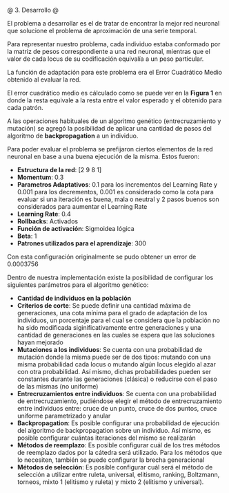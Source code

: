 @ 3. Desarrollo @

El problema a desarrollar es el de tratar de encontrar la mejor red neuronal
que solucione el problema de aproximación de una serie temporal.

Para representar nuestro problema, cada individuo estaba conformado por la matriz de pesos
correspondiente a una red neuronal, mientras que el valor de cada locus de su codificación
equivalía a un peso particular.

La función de adaptación para este problema era el Error Cuadrático Medio obtenido al evaluar la red.

El error cuadrático medio es cálculado como se puede ver en la **Figura 1** en donde la resta equivale 
a la resta entre el valor esperado y el obtenido para cada patrón.

A las operaciones habituales de un algoritmo genético (entrecruzamiento y mutación) se
agregó la posibilidad de aplicar una cantidad de pasos del algoritmo de **backpropagation** a un individuo.

Para poder evaluar el problema se prefijaron ciertos elementos de la red neuronal
en base a una buena ejecución de la misma. Estos fueron:

* __Estructura de la red__: [2 9 8 1]
* __Momentum__: 0.3
* __Parametros Adaptativos__: 0.1 para los incrementos del Learning Rate y 0.001 para los decrementos,
0.001 es considerado como la cota para evaluar si una iteración es buena, mala o neutral y
2 pasos buenos son considerados para aumentar el Learning Rate
* __Learning Rate__: 0.4
* __Rollbacks__: Activados
* __Función de activación__: Sigmoidea lógica
* __Beta__: 1
* __Patrones utilizados para el aprendizaje__: 300

Con esta configuración originalmente se pudo obtener un error de 0.0003756

Dentro de nuestra implementación existe la posibilidad de configurar los siguientes parámetros
para el algoritmo genético:

* __Cantidad de individuos en la población__
* __Criterios de corte__: Se puede definir una cantidad máxima de generaciones,
una cota mínima para el grado de adaptación de los individuos,
un porcentaje para el cual se considera que la población no ha sido modificada
siginificativamente entre generaciones y una cantidad de generaciones en las cuales
se espera que las soluciones hayan mejorado
* __Mutaciones a los individuos__: Se cuenta con una probabilidad de mutación
donde la misma puede ser de dos tipos: mutando con una misma probabilidad cada locus o
mutando algún locus elegido al azar con otra probabilidad. Así mismo, dichas probabilidades
pueden ser constantes durante las generaciones (clásica) o reducirse con el paso
de las mismas (no uniforme)
* __Entrecruzamientos entre individuos__: Se cuenta con una probabilidad de entrecruzamiento,
pudiéndose elegir el método de entrecruzamiento entre individuos entre:
cruce de un punto, cruce de dos puntos, cruce uniforme parametrizado y anular
* __Backpropagation__: Es posible configurar una probabilidad de ejecución
del algoritmo de backpropagation sobre un individuo. Así mismo, es posible configurar
cuántas iteraciones del mismo se realizarán
* __Métodos de reemplazo__: Es posible configurar cuál de los tres métodos de reemplazo
dados por la cátedra será utilizado. Para los métodos que lo necesiten,
también se puede configurar la brecha generacional
* __Métodos de selección__: Es posible configurar cuál será el método de selección a utilizar
entre ruleta, universal, elitismo, ranking, Boltzmann, torneos, mixto 1 (elitismo y ruleta)
y mixto 2 (elitismo y universal).

